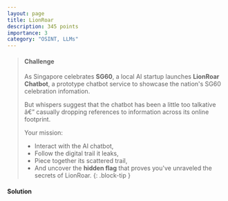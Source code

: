 ```yaml
---
layout: page
title: LionRoar
description: 345 points
importance: 3
category: "OSINT, LLMs"
---
```


> #### Challenge
> As Singapore celebrates **SG60**, a local AI startup launches **LionRoar Chatbot**, a prototype chatbot service to showcase the nation's SG60 celebration infomation.
>
> But whispers suggest that the chatbot has been a little too talkative â€” casually dropping references to information across its online footprint.
>
> Your mission:
>
> - Interact with the AI chatbot,
> - Follow the digital trail it leaks,
> - Piece together its scattered trail,
> - And uncover the **hidden flag** that proves you've unraveled the secrets of LionRoar.
{: .block-tip }

#### Solution